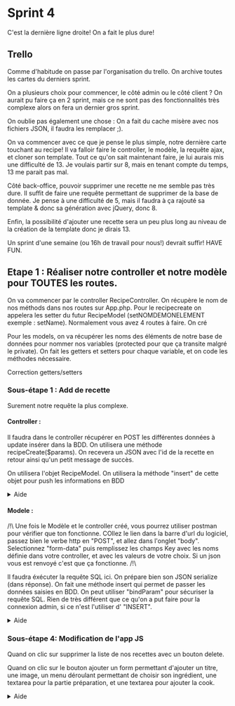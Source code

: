 # Sprint 4

C'est la dernière ligne droite! On a fait le plus dure!



## Trello 

Comme d'habitude on passe par l'organisation du trello. On archive toutes les cartes du derniers sprint.

On a plusieurs choix pour commencer, le côté admin ou le côté client ? On aurait pu faire ça en 2 sprint, mais ce ne sont pas des fonctionnalités très complexe alors on fera un dernier gros sprint.

On oublie pas également une chose : On a fait du cache misère avec nos fichiers JSON, il faudra les remplacer ;).

On va commencer avec ce que je pense le plus simple, notre dernière carte touchant au recipe! Il va falloir faire le controller, le modèle, la requête ajax, et cloner son template. Tout ce qu'on sait maintenant faire, je lui aurais mis une difficulté de 13. Je voulais partir sur 8, mais en tenant compte du temps, 13 me parait pas mal.

Côté back-office, pouvoir supprimer une recette ne me semble pas très dure. Il suffit de faire une requête permettant de supprimer de la base de donnée. Je pense à une difficulté de 5, mais il faudra à ça rajouté sa template & donc sa génération avec jQuery, donc 8.

Enfin, la possibilité d'ajouter une recette sera un peu plus long au niveau de la création de la template donc je dirais 13.

Un sprint d'une semaine (ou 16h de travail pour nous!) devrait suffir! HAVE FUN.



## Etape 1 : Réaliser notre controller et notre modèle pour TOUTES les routes.

On va commencer par le controller RecipeController. On récupère le nom de nos méthods dans nos routes sur App.php. Pour le recipecreate on appelera les setter du futur RecipeModel (setNOMDEMONELEMENT exemple : setName). Normalement vous avez 4 routes à faire. On cré

Pour les models, on va récupérer les noms des éléments de notre base de données pour nommer nos variables (protected pour que ça transite malgré le private). On fait les getters et setters pour chaque variable, et on code les méthodes nécessaire.

</details><summary>Correction getters/setters</summary>

<detail>

### Sous-étape 1 : Add de recette 

Surement notre requête la plus complexe.

#### Controller : 

Il faudra dans le controller récupérer en POST les différentes données à update insérer dans la BDD. On utilisera une méthode recipeCreate($params). On recevera un JSON avec l'id de la recette en retour ainsi qu'un petit message de succès.

On utilisera l'objet RecipeModel. On utilisera la méthode "insert" de cette objet pour push les informations en BDD

<details><summary>Aide</summary>

Récupérez dans des variables, les $_POST[''] de chaque ligne de la BDD.

Il faudra créer un objet RecipeModel, afin d'utiliser les getters et setters créé précédement, et enfin la méthode insert afin d'envoyer ces données dans la BDD. 


<details><summary>réponse</summary>

``` php

        $_POST['name'];
        $resume = $_POST['resume'];
        $cook = $_POST['cook'];
        $preparation = $_POST['preparation'];
        $ingredients = $_POST['ingredients'];
        $img = $_POST['img'];
        $recipe = new RecipeModel();
        // J'utilise les methodes de mon modèle pour remplir les lignes de ma BDD
        $recipe->setName($name);
        $recipe->setResume($resume);
        $recipe->setCook($cook);
        $recipe->setPreparation($preparation);
        $recipe->setIngredients($ingredients);
        $recipe->setImg($img);
        // Et je l'envoie en BDD
        $recipe->insert();
        //Je renvoie un petit JSON me confirmant le bon envoie
        $this->sendJson([
            "success" => true,
            "id" => $recipe->getId()
        ]);
```

</details>
</details>

#### Modele : 

/!\ Une fois le Modèle et le controller créé, vous pourrez utiliser postman pour vérifier que ton fonctionne. COllez le lien dans la barre d'url du logiciel, passez bien le verbe http en "POST", et allez dans l'onglet "body". Selectionnez "form-data" puis remplissez les champs Key avec les noms définie dans votre controller, et avec les valeurs de votre choix. Si un json vous est renvoyé c'est que ça fonctionne. /!\

Il faudra éxécuter la requête SQL ici.  On prépare bien son JSON serialize (dans réponse).
On fait une méthode insert qui permet de passer les données saisies en BDD. On peut utiliser "bindParam" pour sécuriser la requête SQL. Rien de très différent que ce qu'on a put faire pour la connexion admin, si ce n'est l'utiliser d' "INSERT".

<details><summary>Aide</summary>

``` sql
$sql = "INSERT INTO table (ligne1, ligne2, ..., ligneN) VALUES (:ligne1, :ligne2, :...,:ligneN)";
```

<details><summary>Réponse </summary>

Serialize : 

``` php
public function jsonSerialize()
    {
        // je crée mon tableau associatif avec toute les données de mon objet car je souhaite tout serialiser
        // ca ne serait pas le cas par exmeple si mon objet contenait un mot de passe
        $serializedObject = [
            "id" => $this->id,
            "name" => $this->name,
            "resume" => $this->resume,
            "cook" => $this->cook,
            "preparation" => $this->preparation,
            "ingredients" => $this->ingredients,
            "img" => $this->img,
            "created_at" => $this->created_at,
        ];
        // et je renvoi ce tableau
        return $serializedObject;
    }
```

insert : 

```php
public function insert()
    {
       
        $sql = "INSERT INTO recipe (name, resume, cook, preparation, ingredients, img) VALUES (:name, :resume, :cook, :preparation, :ingredients, :img)";
        
        $pdo = Database::getPDO();
       
        $pdoStatement = $pdo->prepare($sql);
        
        $pdoStatement->bindParam(":name", $this->name, PDO::PARAM_STR);
        $pdoStatement->bindParam(":resume", $this->name, PDO::PARAM_STR);
        $pdoStatement->bindParam(":cook", $this->name, PDO::PARAM_STR);
        $pdoStatement->bindParam(":preparation", $this->name, PDO::PARAM_STR);
        $pdoStatement->bindParam(":ingredients", $this->name, PDO::PARAM_STR);
        $pdoStatement->bindParam(":img", $this->name, PDO::PARAM_STR);

        
        
        $pdoStatement->execute();
       
        if ($pdoStatement->rowCount() === 1) {
            //
            $this->id = $pdo->lastInsertId();
            
            return true;
        } else {
            
            return false;
        }
    }
```

</details>
</details>


### Sous-étape 4: Modification de l'app JS

Quand on clic sur supprimer la liste de nos recettes avec un bouton delete.

Quand on clic sur le bouton ajouter un form permettant d'ajouter un titre, une image, un menu déroulant permettant de choisir son ingrédient, une textarea pour la partie préparation, et une textarea pour ajouter la cook.
</details>
</details>

<details><summary>Aide</summary>


<details><summary>réponse</summary>


</details>
</details>



